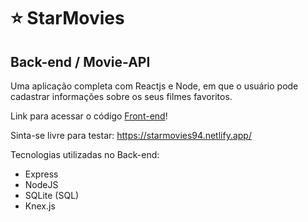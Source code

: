 # ⭐ StarMovies
## Back-end / Movie-API
Uma aplicação completa com Reactjs e Node, em que o usuário pode cadastrar informações sobre os seus filmes favoritos.

Link para acessar o código [Front-end](https://github.com/rauleffting/starmovies)!

Sinta-se livre para testar: https://starmovies94.netlify.app/

Tecnologias utilizadas no Back-end:
- Express
- NodeJS
- SQLite (SQL)
- Knex.js
